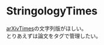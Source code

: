 # StringologyTimes
[arXivTimes](https://github.com/arXivTimes/arXivTimes)の文字列版がほしい。  
とりあえずは論文をタグで管理したい。